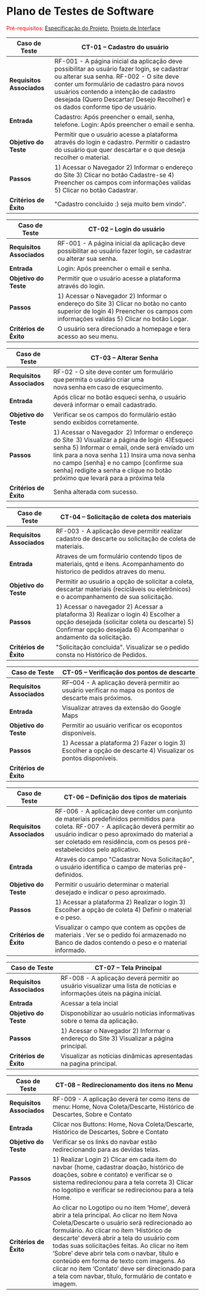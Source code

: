 # Plano de Testes de Software

<span style="color:red">Pré-requisitos: <a href="2-Especificação do Projeto.md"> Especificação do Projeto</a></span>, <a href="3-Projeto de Interface.md"> Projeto de Interface</a>

|Caso de Teste |CT-01 – Cadastro do usuário |
|--------------------|----------------------------------------------------------------------|
|**Requisitos Associados** | RF-001 - A página inicial da aplicação deve possibilitar ao usuário fazer login, se cadastrar ou alterar sua senha. RF-002 - O site deve conter um formulário de cadastro para novos usuários contendo a intenção de cadastro desejada (Quero Descartar/ Desejo Recolher) e os dados conforme tipo de usuário. |
|**Entrada** | Cadastro: Após preencher o email, senha, telefone. Login: Após preencher o email e senha. |
|**Objetivo do Teste** | Permitir que o usuário acesse a plataforma através do login e cadastro. Permitir o cadastro do usuário que quer descartar e o que deseja recolher o material.  |
|**Passos** | 1) Acessar o Navegador  2) Informar o endereço do Site  3) Clicar no botão Cadastre-se  4) Preencher os campos com informações validas 5) Clicar no botão Cadastrar. |
|**Critérios de Êxito** | "Cadastro concluido :) seja muito bem vindo". |

|Caso de Teste |CT-02 – Login do usuário |
|--------------------|----------------------------------------------------------------------|
|**Requisitos Associados** | RF-001 - A página inicial da aplicação deve possibilitar ao usuário fazer login, se cadastrar ou alterar sua senha. |
|**Entrada** | Login: Após preencher o email e senha. |
|**Objetivo do Teste** | Permitir que o usuário acesse a plataforma através do login. |
|**Passos** | 1) Acessar o Navegador  2) Informar o endereço do Site  3) Clicar no botão no canto superior de login  4) Preencher os campos com informações validas 5) Clicar no botão Logar. |
|**Critérios de Êxito** | O usuário sera direcionado a homepage e tera acesso ao seu menu. |

|Caso de Teste |CT-03 – Alterar Senha  |
|--------------------|----------------------------------------------------------------------|
|**Requisitos Associados** |RF-02 - O site deve conter um formulário que permita o usuário criar uma nova senha em caso de esquecimento. |
|**Entrada** | Após clicar no botão esqueci senha, o usuário deverá informar o email cadastrado. |
|**Objetivo do Teste** | Verificar se os campos do formulário estão sendo exibidos corretamente.  |
|**Passos** |1) Acessar o Navegador  2) Informar o endereço do Site  3) Visualizar a página de login  4)Esqueci senha 5) Informar o email, onde será enviado um link para a nova senha 11) Insira uma nova senha no campo [senha] e no campo [confirme sua senha] redigite a senha e clique no botão próximo que levará para a próxima tela |
|**Critérios de Êxito** | Senha alterada com sucesso. |

|Caso de Teste |CT-04 – Solicitação de coleta dos materiais |
|--------------------|----------------------------------------------------------------------|
|**Requisitos Associados** | RF-003 - A aplicação deve permitir realizar cadastro de descarte ou solicitação de coleta de materiais. |
|**Entrada** | Atraves de um formulário contendo tipos de materiais, qntd e itens. Acompanhamento do historico de pedidos atraves do menu. |
|**Objetivo do Teste** | Permitir ao usuário a opção de solicitar a coleta, descartar materiais (recicláveis ou eletrônicos) e o acompanhamento de sua solicitação. |
|**Passos** | 1) Acessar o navegador 2) Acessar a plataforma 3) Realizar o login 4) Escolher a opção desejada (solicitar coleta ou descarte) 5) Confirmar opção desejada 6) Acompanhar o andamento da solicitação.   |
|**Critérios de Êxito** | "Solicitação concluida". Visualizar se o pedido consta no Histórico de Pedidos.  |

|Caso de Teste |CT-05 – Verificação dos pontos de descarte |
|--------------------|----------------------------------------------------------------------|
|**Requisitos Associados** | RF–004 - A aplicação deverá permitir ao usuário verificar no mapa os pontos de descarte mais próximos. |
|**Entrada** | Visualizar atraves da extensão do Google Maps |
|**Objetivo do Teste** | Permitir ao usuário verificar os ecopontos disponíveis.  |
|**Passos** | 1) Acessar a plataforma 2) Fazer o login 3) Escolher a opção de descarte 4) Visualizar os pontos disponíveis.  |
|**Critérios de Êxito** |  |

|Caso de Teste |CT-06 – Definição dos tipos de materiais  |
|--------------------|----------------------------------------------------------------------|
|**Requisitos Associados** | RF-006 - A aplicação deve conter um conjunto de materiais predefinidos permitidos para coleta. RF-007 - A aplicação deverá permitir ao usuário indicar o peso aproximado do material a ser coletado em residência, com os pesos pré-estabelecidos pelo aplicativo. |
|**Entrada** | Através do campo "Cadastrar Nova Solicitação", o usuário identifica o campo de materias pré-definidos. |
|**Objetivo do Teste** | Permitir o usuário determinar o material desejado e indicar o peso aproximado. |
|**Passos** | 1) Acessar a plataforma 2) Realizar o login 3) Escolher a opção de coleta 4) Definir o material e o peso. |
|**Critérios de Êxito** | Visualizar o campo que contem as opções de materiais . Ver se o pedido foi armazenado no Banco de dados contendo o peso e o material informado. |

|Caso de Teste |CT-07 – Tela Principal |
|--------------------|----------------------------------------------------------------------|
|**Requisitos Associados** | RF-008 - A aplicação deverá permitir ao usuário visualizar uma lista de notícias e informações úteis na página inicial. |
|**Entrada** | Acessar a tela incial |
|**Objetivo do Teste** | Disponobilizar ao usuário noticias informativas sobre o tema da aplicação. |
|**Passos** |1) Acessar o Navegador 2) Informar o endereço do Site 3) Visualizar a página principal. |
|**Critérios de Êxito** | Visualizar as noticias dinâmicas apresentadas na pagina principal. |  

|Caso de Teste |CT-08 – Redirecionamento dos itens no Menu |
|--------------------|----------------------------------------------------------------------|
|**Requisitos Associados** |RF-009 - A aplicação deverá ter como itens de menu: Home, Nova Coleta/Descarte, Histórico de Descartes, Sobre e Contato |
|**Entrada** | Clicar nos Buttons: Home, Nova Coleta/Descarte, Histórico de Descartes, Sobre e Contato |
|**Objetivo do Teste** | Verificar se os links do navbar estão redirecionando para as devidas telas. |
|**Passos** |1) Realizar Login  2) Clicar em cada item do navbar (home, cadastrar doação, histórico de doações, sobre e contato) e verificar se o sistema redirecionou para a tela correta 3) Clicar no logotipo e verificar se redirecionou para a tela Home.  |
|**Critérios de Êxito** |Ao clicar no Logotipo ou no item ‘Home’, deverá abrir a tela principal. Ao clicar no item Nova Coleta/Descarte o usuário será redirecionado ao formulário. Ao clicar no item ‘Histórico de descarte’ deverá abrir a tela do usuário com todas suas solicitações feitas.  Ao clicar no item ‘Sobre’ deve abrir tela com o navbar, título e conteúdo em forma de texto com imagens. Ao clicar no item ‘Contato’ deve ser direcionado para a tela com navbar, título, formulário de contato e imagem.   |  
